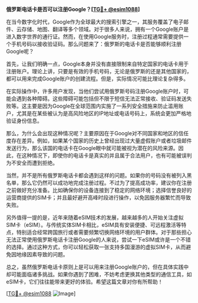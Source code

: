 **俄罗斯电话卡是否可以注册Google？[[TG💪+ @esim1088](https://t.me/s/esim1088)]**

在当今数字化时代，Google作为全球最大的搜索引擎之一，其服务覆盖了电子邮件、云存储、地图、翻译等多个领域。对于很多人来说，拥有一个Google账户是进入数字世界的通行证。然而，在使用Google服务时，注册过程通常需要提供一个手机号码以接收验证码。那么问题来了：俄罗斯的电话卡是否能够顺利注册Google呢？

首先，让我们明确一点，Google本身并没有直接限制来自特定国家的电话卡用于注册账户。理论上讲，只要是有效的手机号码，无论是俄罗斯的还是其他国家的，都可以用来完成Google账户的创建流程。但是，实际情况可能比理论复杂得多。

在实际操作中，许多用户发现，当他们尝试用俄罗斯号码注册Google账户时，可能会遇到各种障碍。这些障碍可能包括但不限于短信无法正常接收、验证码发送失败等。这主要是因为Google在全球范围内实施了一系列安全措施来防止滥用账户，尤其是在某些被认为是高风险地区的IP地址或电话号码上，系统会更加严格地验证身份信息。

那么，为什么会出现这种情况呢？主要原因在于Google对不同国家和地区的信任度存在差异。例如，如果某个国家的历史上曾经出现过大量虚假账户或者垃圾邮件发送行为，那么该国的电话卡在Google眼中就可能被视为潜在的风险来源。因此，在这种情况下，即使你的电话卡是真实的并且属于合法用户，也有可能被误判为不安全而遭到拒绝。

当然，并不是所有俄罗斯电话卡都会遇到这样的问题。如果你的号码没有被列入黑名单，那么它仍然可以成功地完成注册过程。不过为了提高成功率，建议你在注册之前做好充分准备。比如确保你的设备连接到了稳定的网络环境；选择信誉良好的运营商提供的SIM卡；并且最好避开高峰时段进行操作，以免因服务器繁忙而导致失败。

另外值得一提的是，近年来随着eSIM技术的发展，越来越多的人开始关注虚拟SIM卡（eSIM）。与传统实体SIM卡相比，eSIM具有安装便捷、可远程激活等特点，特别适合经常跨国旅行或者需要频繁切换网络环境的用户群体。对于那些担心无法正常使用俄罗斯电话卡注册Google的人来说，尝试一下eSIM或许是一个不错的选择。通过这种方式，你可以轻松获取一张支持多国漫游的虚拟SIM卡，从而避免因地缘因素导致的问题。

总之，虽然俄罗斯电话卡原则上是可以用来注册Google账户的，但在具体实践中却可能面临诸多挑战。如果你遇到了困难，不妨考虑更换其他类型的通信工具，如eSIM卡，它们往往能带来更好的体验。希望这篇文章对你有所帮助！

[[TG💪+ @esim1088](https://t.me/s/esim1088) ![Image](https://i.postimg.cc/4NQfJmqS/Snipaste-2025-05-13-00-14-12.png)]